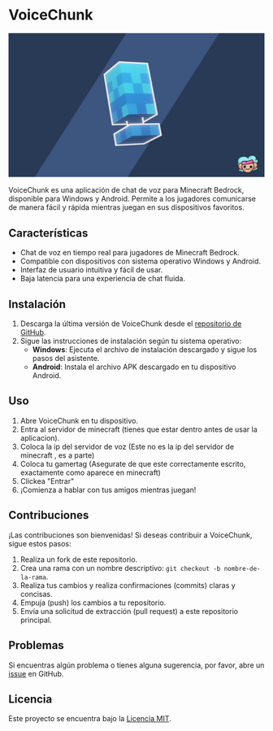 # VoiceChunk

[![VoiceChunk Logo](voicechunk.jpg)](https://github.com/pammsitoh/VoiceChunkClient)

VoiceChunk es una aplicación de chat de voz para Minecraft Bedrock, disponible para Windows y Android. Permite a los jugadores comunicarse de manera fácil y rápida mientras juegan en sus dispositivos favoritos.

## Características

- Chat de voz en tiempo real para jugadores de Minecraft Bedrock.
- Compatible con dispositivos con sistema operativo Windows y Android.
- Interfaz de usuario intuitiva y fácil de usar.
- Baja latencia para una experiencia de chat fluida.

## Instalación

1. Descarga la última versión de VoiceChunk desde el [repositorio de GitHub](https://github.com/pammsitoh/VoiceChunkClient/releases).
2. Sigue las instrucciones de instalación según tu sistema operativo:
   - **Windows**: Ejecuta el archivo de instalación descargado y sigue los pasos del asistente.
   - **Android**: Instala el archivo APK descargado en tu dispositivo Android.

## Uso

1. Abre VoiceChunk en tu dispositivo.
2. Entra al servidor de minecraft (tienes que estar dentro antes de usar la aplicacion).
3. Coloca la ip del servidor de voz (Este no es la ip del servidor de minecraft , es a parte)
4. Coloca tu gamertag (Asegurate de que este correctamente escrito, exactamente como aparece en minecraft)
5. Clickea "Entrar"
6. ¡Comienza a hablar con tus amigos mientras juegan!

## Contribuciones

¡Las contribuciones son bienvenidas! Si deseas contribuir a VoiceChunk, sigue estos pasos:

1. Realiza un fork de este repositorio.
2. Crea una rama con un nombre descriptivo: `git checkout -b nombre-de-la-rama`.
3. Realiza tus cambios y realiza confirmaciones (commits) claras y concisas.
4. Empuja (push) los cambios a tu repositorio.
5. Envía una solicitud de extracción (pull request) a este repositorio principal.

## Problemas

Si encuentras algún problema o tienes alguna sugerencia, por favor, abre un [issue](https://github.com/pammsitoh/VoiceChunkClient/issues) en GitHub.

## Licencia

Este proyecto se encuentra bajo la [Licencia MIT](LICENSE).
